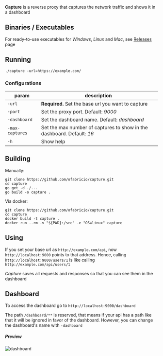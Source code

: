 
**Capture** is a reverse proxy that captures the network traffic and shows it in a dashboard


## Binaries / Executables

For ready-to-use executables for *Windows*, *Linux* and *Mac*, see [Releases](https://github.com/ofabricio/capture/releases) page


## Running

    ./capture -url=https://example.com/


### Configurations

| param           | description |
|-----------------|-------------|
| `-url`          | **Required.** Set the base url you want to capture |
| `-port`         | Set the proxy port. Default: *9000* |
| `-dashboard`    | Set the dashboard name. Default: *dashboard* |
| `-max-captures` | Set the max number of captures to show in the dashboard. Default: *16* |
| `-h`            | Show help |


## Building

Manually:

    git clone https://github.com/ofabricio/capture.git
    cd capture
    go get -d ./...
    go build -o capture .

Via docker:

    git clone https://github.com/ofabricio/capture.git
    cd capture
    docker build -t capture .
    docker run --rm -v "${PWD}:/src" -e "OS=linux" capture

## Using

If you set your base url as `http://example.com/api`, now `http://localhost:9000` points to that
address. Hence, calling `http://localhost:9000/users/1` is like calling `http://example.com/api/users/1`

*Capture* saves all requests and responses so that you can see them in the dashboard


## Dashboard

To access the dashboard go to `http://localhost:9000/dashboard`

The path `/dashboard/**` is reserved, that means if your api has a path like that it will be ignored
in favor of the dashboard. However, you can change the dashboard's name with `-dashboard`


##### Preview

![dashboard](https://i.imgur.com/kZDmCtU.png)
